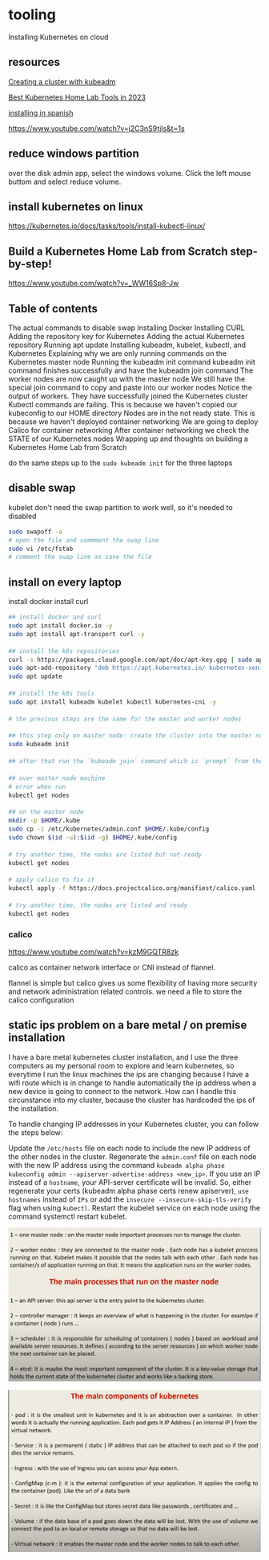 # tooling

Installing Kubernetes on cloud

## resources
[Creating a cluster with kubeadm](https://kubernetes.io/docs/setup/production-environment/tools/kubeadm/create-cluster-kubeadm/)

[Best Kubernetes Home Lab Tools in 2023](https://www.virtualizationhowto.com/2023/05/best-kubernetes-home-lab-tools-in-2023/)

[installing in spanish](https://www.youtube.com/watch?v=y_c_tPXusqM)

https://www.youtube.com/watch?v=j2C3nS9tjls&t=1s

## reduce windows partition
over the disk admin app, select the windows volume. Click the left mouse buttom and select reduce volume.  

## install kubernetes on linux
https://kubernetes.io/docs/tasks/tools/install-kubectl-linux/

## Build a Kubernetes Home Lab from Scratch step-by-step!

https://www.youtube.com/watch?v=_WW16Sp8-Jw

## Table of contents
The actual commands to disable swap
Installing Docker
Installing CURL
Adding the repository key for Kubernetes
Adding the actual Kubernetes repository
Running apt update
Installing kubeadm, kubelet, kubectl, and Kubernetes
Explaining why we are only running commands on the Kubernetes master node
Running the kubeadm init command
kubeadm init command finishes successfully and have the kubeadm join command
The worker nodes are now caught up with the master node
We still have the special join command to copy and paste into our worker nodes
Notice the output of workers. They have successfully joined the Kubernetes cluster
Kubectl commands are failing. This is because we haven't copied our kubeconfig to our HOME directory
Nodes are in the not ready state. This is because we haven't deployed container networking
We are going to deploy Calico for container networking
After container networking we check the STATE of our Kubernetes nodes
Wrapping up and thoughts on building a Kubernetes Home Lab from Scratch

do the same steps up to the `sudo kubeadm init` for the three laptops

## disable swap
kubelet don't need the swap partition to work well, so it's needed to disabled 
````bash
sudo swapoff -a
# open the file and commment the swap line
sudo vi /etc/fstab
# comment the swap line as save the file
````

## install on every laptop
install docker
install curl
````bash
## install docker and curl
sudo apt install docker.io -y
sudo apt install apt-transport curl -y

## install the k8s repositories
curl -s https://packages.cloud.google.com/apt/doc/apt-key.gpg | sudo apt-key add
sudo apt-add-repository "deb https://apt.kubernetes.io/ kubernetes-xenial main"
sudo apt update

## install the k8s tools
sudo apt install kubeadm kubelet kubectl kubernetes-cni -y

# the previous steps are the same for the master and worker nodes

## this step only on master node: create the cluster into the master node laptop
sudo kubeadm init

## after that run the `kubeadm join` command which is `prompt` from the master node to the console on the worker machines, to join the workers with the master. It's an automatic process.

## over master node machine
# error when run 
kubectl get nodes

## on the master node
mkdir -p $HOME/.kube
sudo cp -i /etc/kubernetes/admin.conf $HOME/.kube/config
sudo chown $(id -u):$(id -g) $HOME/.kube/config

# try another time, the nodes are listed but not-ready 
kubectl get nodes

# apply calico to fix it
kubectl apply -f https://docs.projectcalico.org/manifiest/calico.yaml

# try another time, the nodes are listed and ready 
kubectl get nodes
````

### calico
https://www.youtube.com/watch?v=kzM9GQTR8zk

calico as container network interface or CNI instead of flannel.

flannel is simple but calico gives us some flexibility of having more security and network administration related controls.
we need a file to store the calico configuration


## static ips problem on a bare metal / on premise installation

I have a bare metal kubernetes cluster installation, and I use the three computers as my personal room to explore and learn kubernetes, so everytime I run the linux machines the ips are changing because I have a wifi route which is in change to handle automatically the ip address when a new device is going to connect to the network. How can I handle this circunstance into my cluster, because the cluster has hardcoded the ips of the installation.

To handle changing IP addresses in your Kubernetes cluster, you can follow the steps below:

Update the `/etc/hosts` file on each node to include the new IP address of the other nodes in the cluster.
Regenerate the `admin.conf` file on each node with the new IP address using the command `kubeadm alpha phase kubeconfig admin --apiserver-advertise-address <new_ip>`. 
If you use an IP instead of a `hostname`, your API-server certificate will be invalid. So, either regenerate your certs (kubeadm alpha phase certs renew apiserver), `use hostnames` instead of `IPs` or add the `insecure --insecure-skip-tls-verify` flag when using `kubectl`.
Restart the kubelet service on each node using the command systemctl restart kubelet.

![k8s-main-concepts-01](_img/k8s-main-concepts-01.png)

![k8s-main-concepts-02](_img/k8s-main-concepts-02.png)

